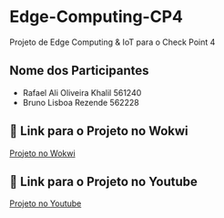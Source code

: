 # Edge-Computing-CP4

Projeto de Edge Computing & IoT para o Check Point 4

## Nome dos Participantes
- Rafael Ali Oliveira Khalil 561240
- Bruno Lisboa Rezende 562228

## 🔗 Link para o Projeto no Wokwi

[Projeto no Wokwi](https://wokwi.com/projects/441119754359347201)

## 🔗 Link para o Projeto no Youtube

[Projeto no Youtube](https://youtu.be/ZTV39Jb_jEw)
